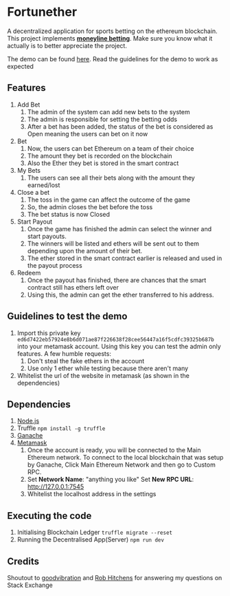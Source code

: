 
# Fortunether
A decentralized application for sports betting on the ethereum blockchain. This project implements **[moneyline betting](https://news.sportsinteraction.com/guide/moneyline-betting-explained)**. Make sure you know what it actually is to better appreciate the project.

The demo can be found [here](https://fortunether.herokuapp.com/). Read the guidelines for the demo to work as expected

## Features

 1. Add Bet
	 1. The admin of the system can add new bets to the system
	 2. The admin is responsible for setting the betting odds
	 3. After a bet has been added, the status of the bet is considered as Open meaning the users can bet on it now
 2. Bet
	 1. Now, the users can bet Ethereum on a team of their choice
	 2. The amount they bet is recorded on the blockchain
	 3. Also the Ether they bet is stored in the smart contract
 3. My Bets
	 1. The users can see all their bets along with the amount they earned/lost
 4. Close a bet
	 1. The toss in the game can affect the outcome of the game
	 2. So, the admin closes the bet before the toss
	 3. The bet status is now Closed
 5. Start Payout
	 1. Once the game has finished the admin can select the winner and start payouts.
	 2. The winners will be listed and ethers will be sent out to them depending upon the amount of their bet.
	 3. The ether stored in the smart contract earlier is released and used in the payout process
 6. Redeem
	 1. Once the payout has finished, there are chances that the smart contract still has ethers left over 
	 2. Using this, the admin can get the ether transferred to his address.

## Guidelines to test the demo
1. Import this private key `ed6d7422eb57924e8b6d071ae87f226638f28cee56447a16f5cdfc39325b687b` into your metamask account. Using this key you can test the admin only features. 
A few humble requests: 
	1. Don't steal the fake ethers in the account
	2. Use only 1 ether while testing because there aren't many
2. Whitelist the url of the website in metamask (as shown in the dependencies)

## Dependencies

 1. [Node.js](https://nodejs.org/en/download/)
 2. Truffle
	  `npm install -g truffle`
 3. [Ganache](https://www.trufflesuite.com/ganache)
 4. [Metamask](https://metamask.io/) 
	 1. Once the account is ready, you will be connected to the Main Ethereum network. To connect to the local blockchain that was setup by Ganache, Click Main Ethereum Network and then go to Custom RPC. 
	 2. Set **Network Name**:  "anything you like"
	      Set **New RPC URL**: http://127.0.0.1:7545 
	 3. Whitelist the localhost address in the settings

## Executing the code

1. Initialising Blockchain Ledger
	``truffle migrate --reset``
2. Running the Decentralised App(Server)
	``npm run dev``

## Credits

Shoutout to [goodvibration](https://ethereum.stackexchange.com/users/16043/goodvibration) and [Rob Hitchens](https://ethereum.stackexchange.com/users/5549/rob-hitchens-b9lab) for answering my questions on Stack Exchange
